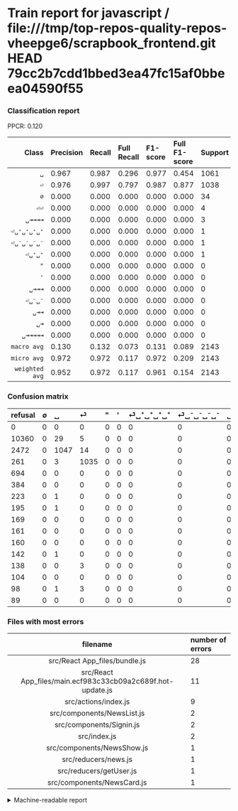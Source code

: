 # Train report for javascript / file:///tmp/top-repos-quality-repos-vheepge6/scrapbook_frontend.git HEAD 79cc2b7cdd1bbed3ea47fc15af0bbeea04590f55

### Classification report

PPCR: 0.120

| Class | Precision | Recall | Full Recall | F1-score | Full F1-score | Support | Full Support | PPCR |
|------:|:----------|:-------|:------------|:---------|:---------|:--------|:-------------|:-----|
| `␣` | 0.967| 0.987| 0.296| 0.977| 0.454| 1061| 3533| 0.300 |
| `⏎` | 0.976| 0.997| 0.797| 0.987| 0.877| 1038| 1299| 0.799 |
| `∅` | 0.000| 0.000| 0.000| 0.000| 0.000| 34| 10394| 0.003 |
| `⏎⏎` | 0.000| 0.000| 0.000| 0.000| 0.000| 4| 102| 0.039 |
| `␣⇥⇥⇥⇥` | 0.000| 0.000| 0.000| 0.000| 0.000| 3| 141| 0.021 |
| `⏎␣⁺␣⁺␣⁺␣⁺` | 0.000| 0.000| 0.000| 0.000| 0.000| 1| 224| 0.004 |
| `⏎␣⁻␣⁻␣⁻␣⁻` | 0.000| 0.000| 0.000| 0.000| 0.000| 1| 196| 0.005 |
| `⏎␣⁺␣⁺` | 0.000| 0.000| 0.000| 0.000| 0.000| 1| 143| 0.007 |
| `"` | 0.000| 0.000| 0.000| 0.000| 0.000| 0| 694| 0.000 |
| `'` | 0.000| 0.000| 0.000| 0.000| 0.000| 0| 384| 0.000 |
| `␣⇥⇥⇥` | 0.000| 0.000| 0.000| 0.000| 0.000| 0| 169| 0.000 |
| `⏎␣⁻␣⁻` | 0.000| 0.000| 0.000| 0.000| 0.000| 0| 161| 0.000 |
| `␣⇥⇥` | 0.000| 0.000| 0.000| 0.000| 0.000| 0| 160| 0.000 |
| `␣⇥` | 0.000| 0.000| 0.000| 0.000| 0.000| 0| 104| 0.000 |
| `␣⇥⇥⇥⇥⇥` | 0.000| 0.000| 0.000| 0.000| 0.000| 0| 89| 0.000 |
| `macro avg` | 0.130| 0.132| 0.073| 0.131| 0.089| 2143| 17793| 0.120 |
| `micro avg` | 0.972| 0.972| 0.117| 0.972| 0.209| 2143| 17793| 0.120 |
| `weighted avg` | 0.952| 0.972| 0.117| 0.961| 0.154| 2143| 17793| 0.120 |

### Confusion matrix

|refusal|  ∅| ␣| ⏎| "| '| ⏎␣⁺␣⁺␣⁺␣⁺| ⏎␣⁻␣⁻␣⁻␣⁻| ␣⇥⇥⇥| ⏎␣⁻␣⁻| ␣⇥⇥| ⏎␣⁺␣⁺| ␣⇥⇥⇥⇥| ␣⇥| ⏎⏎| ␣⇥⇥⇥⇥⇥| 
|:---|:---|:---|:---|:---|:---|:---|:---|:---|:---|:---|:---|:---|:---|:---|:---|
|0 |0 |0 |0 |0 |0 |0 |0 |0 |0 |0 |0 |0 |0 |0 |0 |
|10360 |0 |29 |5 |0 |0 |0 |0 |0 |0 |0 |0 |0 |0 |0 |0 |
|2472 |0 |1047 |14 |0 |0 |0 |0 |0 |0 |0 |0 |0 |0 |0 |0 |
|261 |0 |3 |1035 |0 |0 |0 |0 |0 |0 |0 |0 |0 |0 |0 |0 |
|694 |0 |0 |0 |0 |0 |0 |0 |0 |0 |0 |0 |0 |0 |0 |0 |
|384 |0 |0 |0 |0 |0 |0 |0 |0 |0 |0 |0 |0 |0 |0 |0 |
|223 |0 |1 |0 |0 |0 |0 |0 |0 |0 |0 |0 |0 |0 |0 |0 |
|195 |0 |1 |0 |0 |0 |0 |0 |0 |0 |0 |0 |0 |0 |0 |0 |
|169 |0 |0 |0 |0 |0 |0 |0 |0 |0 |0 |0 |0 |0 |0 |0 |
|161 |0 |0 |0 |0 |0 |0 |0 |0 |0 |0 |0 |0 |0 |0 |0 |
|160 |0 |0 |0 |0 |0 |0 |0 |0 |0 |0 |0 |0 |0 |0 |0 |
|142 |0 |1 |0 |0 |0 |0 |0 |0 |0 |0 |0 |0 |0 |0 |0 |
|138 |0 |0 |3 |0 |0 |0 |0 |0 |0 |0 |0 |0 |0 |0 |0 |
|104 |0 |0 |0 |0 |0 |0 |0 |0 |0 |0 |0 |0 |0 |0 |0 |
|98 |0 |1 |3 |0 |0 |0 |0 |0 |0 |0 |0 |0 |0 |0 |0 |
|89 |0 |0 |0 |0 |0 |0 |0 |0 |0 |0 |0 |0 |0 |0 |0 |

### Files with most errors

| filename | number of errors|
|:----:|:-----|
| src/React App_files/bundle.js | 28 |
| src/React App_files/main.ecf983c33cb09a2c689f.hot-update.js | 11 |
| src/actions/index.js | 9 |
| src/components/NewsList.js | 2 |
| src/components/Signin.js | 2 |
| src/index.js | 2 |
| src/components/NewsShow.js | 1 |
| src/reducers/news.js | 1 |
| src/reducers/getUser.js | 1 |
| src/components/NewsCard.js | 1 |

<details>
    <summary>Machine-readable report</summary>
```json
{
  "cl_report": {"\"": {"f1-score": 0.0, "precision": 0.0, "recall": 0.0, "support": 0}, "\u0027": {"f1-score": 0.0, "precision": 0.0, "recall": 0.0, "support": 0}, "macro avg": {"f1-score": 0.13088887070842165, "precision": 0.1295449398073137, "recall": 0.13226098184175689, "support": 2143}, "micro avg": {"f1-score": 0.971535230984601, "precision": 0.971535230984601, "recall": 0.971535230984601, "support": 2143}, "weighted avg": {"f1-score": 0.9614574597914655, "precision": 0.9515866401603296, "recall": 0.971535230984601, "support": 2143}, "\u2205": {"f1-score": 0.0, "precision": 0.0, "recall": 0.0, "support": 34}, "\u23ce": {"f1-score": 0.986653956148713, "precision": 0.9764150943396226, "recall": 0.9971098265895953, "support": 1038}, "\u23ce\u23ce": {"f1-score": 0.0, "precision": 0.0, "recall": 0.0, "support": 4}, "\u23ce\u2423\u207a\u2423\u207a": {"f1-score": 0.0, "precision": 0.0, "recall": 0.0, "support": 1}, "\u23ce\u2423\u207a\u2423\u207a\u2423\u207a\u2423\u207a": {"f1-score": 0.0, "precision": 0.0, "recall": 0.0, "support": 1}, "\u23ce\u2423\u207b\u2423\u207b": {"f1-score": 0.0, "precision": 0.0, "recall": 0.0, "support": 0}, "\u23ce\u2423\u207b\u2423\u207b\u2423\u207b\u2423\u207b": {"f1-score": 0.0, "precision": 0.0, "recall": 0.0, "support": 1}, "\u2423": {"f1-score": 0.976679104477612, "precision": 0.9667590027700831, "recall": 0.9868049010367578, "support": 1061}, "\u2423\u21e5": {"f1-score": 0.0, "precision": 0.0, "recall": 0.0, "support": 0}, "\u2423\u21e5\u21e5": {"f1-score": 0.0, "precision": 0.0, "recall": 0.0, "support": 0}, "\u2423\u21e5\u21e5\u21e5": {"f1-score": 0.0, "precision": 0.0, "recall": 0.0, "support": 0}, "\u2423\u21e5\u21e5\u21e5\u21e5": {"f1-score": 0.0, "precision": 0.0, "recall": 0.0, "support": 3}, "\u2423\u21e5\u21e5\u21e5\u21e5\u21e5": {"f1-score": 0.0, "precision": 0.0, "recall": 0.0, "support": 0}},
  "cl_report_full": {"\"": {"f1-score": 0.0, "precision": 0.0, "recall": 0.0, "support": 694}, "\u0027": {"f1-score": 0.0, "precision": 0.0, "recall": 0.0, "support": 384}, "macro avg": {"f1-score": 0.08874199845277093, "precision": 0.1295449398073137, "recall": 0.07287436371944105, "support": 17793}, "micro avg": {"f1-score": 0.20886837881219902, "precision": 0.971535230984601, "recall": 0.11701230821109425, "support": 17793}, "weighted avg": {"f1-score": 0.15413749877829033, "precision": 0.26324525174697205, "recall": 0.11701230821109425, "support": 17793}, "\u2205": {"f1-score": 0.0, "precision": 0.0, "recall": 0.0, "support": 10394}, "\u23ce": {"f1-score": 0.877490462060195, "precision": 0.9764150943396226, "recall": 0.7967667436489607, "support": 1299}, "\u23ce\u23ce": {"f1-score": 0.0, "precision": 0.0, "recall": 0.0, "support": 102}, "\u23ce\u2423\u207a\u2423\u207a": {"f1-score": 0.0, "precision": 0.0, "recall": 0.0, "support": 143}, "\u23ce\u2423\u207a\u2423\u207a\u2423\u207a\u2423\u207a": {"f1-score": 0.0, "precision": 0.0, "recall": 0.0, "support": 224}, "\u23ce\u2423\u207b\u2423\u207b": {"f1-score": 0.0, "precision": 0.0, "recall": 0.0, "support": 161}, "\u23ce\u2423\u207b\u2423\u207b\u2423\u207b\u2423\u207b": {"f1-score": 0.0, "precision": 0.0, "recall": 0.0, "support": 196}, "\u2423": {"f1-score": 0.4536395147313691, "precision": 0.9667590027700831, "recall": 0.29634871214265496, "support": 3533}, "\u2423\u21e5": {"f1-score": 0.0, "precision": 0.0, "recall": 0.0, "support": 104}, "\u2423\u21e5\u21e5": {"f1-score": 0.0, "precision": 0.0, "recall": 0.0, "support": 160}, "\u2423\u21e5\u21e5\u21e5": {"f1-score": 0.0, "precision": 0.0, "recall": 0.0, "support": 169}, "\u2423\u21e5\u21e5\u21e5\u21e5": {"f1-score": 0.0, "precision": 0.0, "recall": 0.0, "support": 141}, "\u2423\u21e5\u21e5\u21e5\u21e5\u21e5": {"f1-score": 0.0, "precision": 0.0, "recall": 0.0, "support": 89}},
  "ppcr": 0.12044062271679874
}
```
</details>
